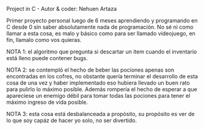Project in C - Autor & coder: Nehuen Artaza

Primer proyecto personal luego de 6 meses aprendiendo y programando en C desde 0 sin saber absolutamente nada de programación. No sé ni como llamar a esta
cosa, es malo y básico como para ser llamado videojuego, en fin, llamalo como vos quieras.




NOTA 1: el algoritmo que pregunta si descartar un item cuando el inventario está lleno puede contener bugs.

NOTA 2: se contempló el hecho de beber las pociones apenas son encontradas en los cofres, no obstante quería terminar el desarrollo de esta cosa de una vez
y haber implementado eso hubiera llevado un buen rato para pulirlo lo máximo posible. Además rompería el hecho de esperar a que apareciese un enemigo débil
para tomar todas las pociones para tener el máximo ingreso de vida posible.

NOTA 3: esta cosa está desbalanceada a propósito, su propósito es ver de lo que soy capáz de hacer yo solo, no ser divertido.
